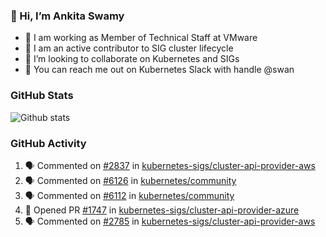 ### 👋 Hi, I’m Ankita Swamy 

- 💼 I am working as Member of Technical Staff at VMware
- 👀 I am an active contributor to SIG cluster lifecycle 
- 💞️ I’m looking to collaborate on Kubernetes and SIGs
- 💬 You can reach me out on Kubernetes Slack with handle @swan

### GitHub Stats
![Github stats](https://github-readme-stats.vercel.app/api?username=Ankitasw&count_private=true&show_icons=true&theme=tokyonight)

### GitHub Activity 
<!--START_SECTION:activity-->
1. 🗣 Commented on [#2837](https://github.com/kubernetes-sigs/cluster-api-provider-aws/issues/2837) in [kubernetes-sigs/cluster-api-provider-aws](https://github.com/kubernetes-sigs/cluster-api-provider-aws)
2. 🗣 Commented on [#6126](https://github.com/kubernetes/community/issues/6126) in [kubernetes/community](https://github.com/kubernetes/community)
3. 🗣 Commented on [#6112](https://github.com/kubernetes/community/issues/6112) in [kubernetes/community](https://github.com/kubernetes/community)
4. 💪 Opened PR [#1747](https://github.com/kubernetes-sigs/cluster-api-provider-azure/pull/1747) in [kubernetes-sigs/cluster-api-provider-azure](https://github.com/kubernetes-sigs/cluster-api-provider-azure)
5. 🗣 Commented on [#2785](https://github.com/kubernetes-sigs/cluster-api-provider-aws/issues/2785) in [kubernetes-sigs/cluster-api-provider-aws](https://github.com/kubernetes-sigs/cluster-api-provider-aws)
<!--END_SECTION:activity-->
